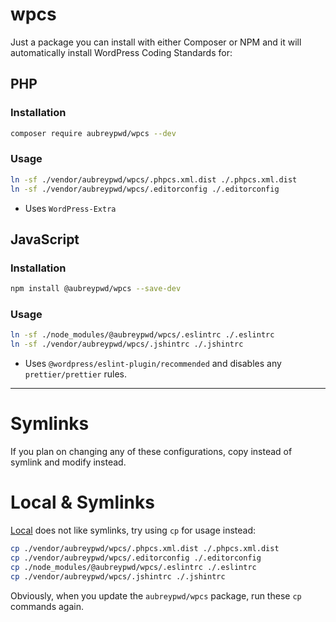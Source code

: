 # wpcs

Just a package you can install with either Composer or NPM and it will automatically install WordPress Coding Standards for:

## PHP

### Installation

```bash
composer require aubreypwd/wpcs --dev
```

### Usage

```bash
ln -sf ./vendor/aubreypwd/wpcs/.phpcs.xml.dist ./.phpcs.xml.dist
ln -sf ./vendor/aubreypwd/wpcs/.editorconfig ./.editorconfig
```

- Uses `WordPress-Extra`

## JavaScript

### Installation

```bash
npm install @aubreypwd/wpcs --save-dev
```

### Usage

```bash
ln -sf ./node_modules/@aubreypwd/wpcs/.eslintrc ./.eslintrc
ln -sf ./vendor/aubreypwd/wpcs/.jshintrc ./.jshintrc
```

- Uses `@wordpress/eslint-plugin/recommended` and disables any `prettier/prettier` rules.

---------

# Symlinks

If you plan on changing any of these configurations, copy instead of symlink and modify instead.

# Local & Symlinks

[Local](https://localwp.com/) does not like symlinks, try using `cp` for usage instead:

```bash
cp ./vendor/aubreypwd/wpcs/.phpcs.xml.dist ./.phpcs.xml.dist
cp ./vendor/aubreypwd/wpcs/.editorconfig ./.editorconfig
cp ./node_modules/@aubreypwd/wpcs/.eslintrc ./.eslintrc
cp ./vendor/aubreypwd/wpcs/.jshintrc ./.jshintrc
```

Obviously, when you update the `aubreypwd/wpcs` package, run these `cp` commands again.
